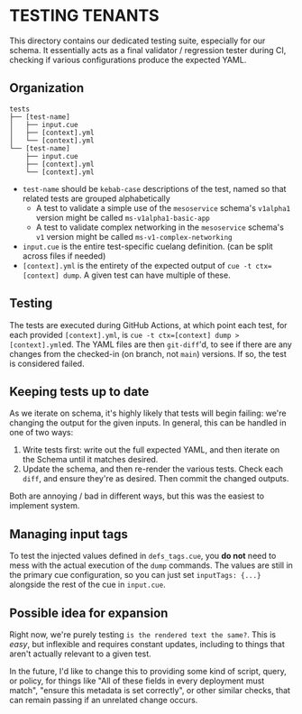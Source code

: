 # TESTING TENANTS

This directory contains our dedicated testing suite, especially for our schema.
It essentially acts as a final validator / regression tester during CI, checking if various configurations produce the expected YAML.

## Organization
```
tests
├── [test-name]
│   ├── input.cue
│   ├── [context].yml
│   └── [context].yml
└── [test-name]
    ├── input.cue
    ├── [context].yml
    └── [context].yml
```

- `test-name` should be `kebab-case` descriptions of the test, named so that related tests are grouped alphabetically
  - A test to validate a simple use of the `mesoservice` schema's `v1alpha1` version might be called `ms-v1alpha1-basic-app`
  - A test to validate complex networking in the `mesoservice` schema's `v1` version might be called `ms-v1-complex-networking`
- `input.cue` is the entire test-specific cuelang definition. (can be split across files if needed)
- `[context].yml` is the entirety of the expected output of `cue -t ctx=[context] dump`. A given test can have multiple of these.

## Testing

The tests are executed during GitHub Actions, at which point each test, for each provided `[context].yml`, is `cue -t ctx=[context] dump > [context].yml`ed.
The YAML files are then `git-diff`'d, to see if there are any changes from the checked-in (on branch, not `main`) versions.
If so, the test is considered failed.

## Keeping tests up to date

As we iterate on schema, it's highly likely that tests will begin failing: we're changing the output for the given inputs.
In general, this can be handled in one of two ways:

1) Write tests first: write out the full expected YAML, and then iterate on the Schema until it matches desired.
2) Update the schema, and then re-render the various tests. Check each `diff`, and ensure they're as desired. Then commit the changed outputs.

Both are annoying / bad in different ways, but this was the easiest to implement system.

## Managing input tags

To test the injected values defined in `defs_tags.cue`, you **do not** need to mess with the actual execution of the `dump` commands.
The values are still in the primary cue configuration, so you can just set `inputTags: {...}` alongside the rest of the cue in `input.cue`.

## Possible idea for expansion

Right now, we're purely testing `is the rendered text the same?`. This is _easy_, but inflexible and requires constant updates, including to things that aren't actually relevant to a given test.

In the future, I'd like to change this to providing some kind of script, query, or policy, for things like "All of these fields in every deployment must match", "ensure this metadata is set correctly", or other similar checks, that can remain passing if an unrelated change occurs.
